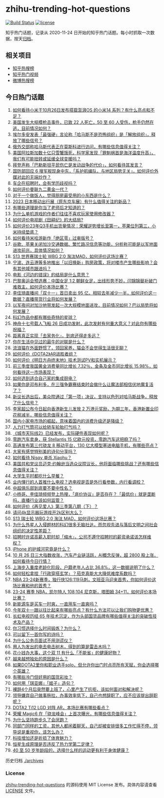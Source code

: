 # zhihu-trending-hot-questions

[![Build Status](https://github.com/justjavac/zhihu-trending-hot-questions/workflows/ci/badge.svg?branch=master)](https://github.com/justjavac/zhihu-trending-hot-questions/actions)
[![license](https://img.shields.io/github/license/justjavac/zhihu-trending-hot-questions)](https://github.com/justjavac/zhihu-trending-hot-questions/blob/master/LICENSE)

知乎热门话题，记录从 2020-11-24
日开始的知乎热门话题。每小时抓取一次数据，按天[归档](./archives)。

## 相关项目

- [知乎热搜榜](https://github.com/justjavac/zhihu-trending-top-search)
- [知乎热门视频](https://github.com/justjavac/zhihu-trending-hot-video)
- [微博热搜榜](https://github.com/justjavac/weibo-trending-hot-search)

## 今日热门话题

<!-- BEGIN -->
<!-- 最后更新时间 Fri Oct 27 2023 06:09:34 GMT+0800 (China Standard Time) -->

1. [如何看待小米于10月26日发布搭载澎湃OS 的小米14 系列？有什么亮点和不足？](https://www.zhihu.com/question/627903421)
1. [美国发生大规模枪击事件，已致 22 人死亡，50 至 60 人受伤，枪手仍然在逃，目前情况如何？](https://www.zhihu.com/question/627868335)
1. [埃尔多安发表「最强硬」言论称「哈马斯不是恐怖组织」是「解放组织」，释放了哪些信号？](https://www.zhihu.com/question/627901638)
1. [俄外交部称哈马斯代表正在莫斯科进行访问，有哪些信息值得关注？](https://www.zhihu.com/question/627958005)
1. [美国阿拉斯加数十亿只雪蟹饿死，科学家发现「罪魁祸首是海洋温度升高」，我们有可能扭转或延缓全球变暖吗？](https://www.zhihu.com/question/627540128)
1. [拜登声称「巴勒斯坦平民伤亡是发动战争的代价」，如何看待其发言？](https://www.zhihu.com/question/627894052)
1. [国防部回应 6 搜军舰现身中东，「系护航编队，与地区局势无关」，如何评价外媒对此的无端炒作？](https://www.zhihu.com/question/627911150)
1. [车企在招聘时，会有学历歧视吗？](https://www.zhihu.com/question/624595575)
1. [如何评价曼联九二黄金一代？](https://www.zhihu.com/question/26943838)
1. [对于一个做饭人，觉得厨房最受用的小东西是什么？](https://www.zhihu.com/question/625470556)
1. [2023 日本移动出行展（原东京车展）有什么值得关注的新品？](https://www.zhihu.com/question/625596508)
1. [有哪些道理是你当了老师后才知道的？](https://www.zhihu.com/question/366090311)
1. [为什么单机游戏的作者们往往不喜欢玩家使用修改器？](https://www.zhihu.com/question/624833848)
1. [如何评价电视剧《田耕纪》的大结局?](https://www.zhihu.com/question/627822092)
1. [如何评价23年Q3手机出货量情况：荣耀逆势增长至第一，苹果位列第三，小米持续垫底？](https://www.zhihu.com/question/627909456)
1. [如何看待米哈游新作「绝区零」过审版号？](https://www.zhihu.com/question/627931178)
1. [谷歌、苹果关闭加沙交通数据、繁忙路况信息等功能，分析称可能是以军地面进攻前兆，具体情况如何？](https://www.zhihu.com/question/627867528)
1. [S13 世界赛瑞士轮 WBG 2:0 淘汰MAD，如何评价这场比赛？](https://www.zhihu.com/question/627922029)
1. [宁波、连云港等多地推出「以旧换新」购房政策，将对楼市产生哪些影响？会有其他城市跟进吗？](https://www.zhihu.com/question/627893275)
1. [电影《河边的错误》的结局是什么意思？](https://www.zhihu.com/question/627484495)
1. [巴黎奥运会预选赛：中国女足 1:2 朝鲜女足，出线形势不妙，闫锦锦替补破门难救主，如何评价本场比赛？](https://www.zhihu.com/question/627902440)
1. [李佳琦直播间「双十一」首日卖出 95 亿，相较去年减少一半，如何评价这一数据？直播带货行业将如何发展？](https://www.zhihu.com/question/627874018)
1. [以军夜间对加沙地带发起一次大规模地面进攻，目前情况如何？巴以局势将如何发展？](https://www.zhihu.com/question/627887198)
1. [科幻作品中都有哪些奇特的星球？](https://www.zhihu.com/question/627591578)
1. [神舟十七号载人飞船 26 日成功发射，此次发射有何重大意义？对此你有哪些祝福？](https://www.zhihu.com/question/626800404)
1. [距离真正实现「去家务化」，到底还得走多远？](https://www.zhihu.com/question/627032667)
1. [你在生活中见过的最牛的对联是什么？](https://www.zhihu.com/question/556198390)
1. [流浪猫在外面野惯了，领回家养，猫会不会觉得生活很无聊？](https://www.zhihu.com/question/443817370)
1. [如何评价《DOTA2》AR进胜者组？](https://www.zhihu.com/question/626316911)
1. [如何评价《明日方舟终末地》技术测试PV和实机展示？](https://www.zhihu.com/question/627883892)
1. [前三季度我国黄金消费量同比增长 7.32％，金条及金币同比增长 15.98%，如何看待这一市场表现？](https://www.zhihu.com/question/627713882)
1. [如何选到适合自己家的集成厨电？](https://www.zhihu.com/question/627377358)
1. [如果你是邓布利多，在三强争霸赛结束时会做什么让魔法部相信伏地魔复活了？](https://www.zhihu.com/question/625930449)
1. [新议长选出后，美众院通过「第一项」决议，支持以色列对哈马斯战争，释放了什么信号？](https://www.zhihu.com/question/627861733)
1. [李家超公布今日起向香港新生儿发放 2 万港元奖励，为期三年，香港新置业印花税减半，哪些信息值得关注？](https://www.zhihu.com/question/627725543)
1. [国内小家电市场的崛起，意味着国内的消费升级还是降级？](https://www.zhihu.com/question/627881608)
1. [人力打气筒可以给轿车轮胎打气吗？](https://www.zhihu.com/question/322016120)
1. [《城市天际线2》已经发布，实际硬件表现如何呢？](https://www.zhihu.com/question/627669650)
1. [零跑汽车卖身，获 Stellantis 15 亿欧元投资，零跑汽车这把稳了吗？](https://www.zhihu.com/question/627875225)
1. [高通发布第三代骁龙 8 移动平台，130 亿大模型塞进电脑手机，有哪些亮点？](https://www.zhihu.com/question/627673335)
1. [大家有感觉特别美的诗句分享吗？](https://www.zhihu.com/question/627402008)
1. [如何看待 Nisqy 单杀 Xiaohu？](https://www.zhihu.com/question/627912133)
1. [美国共和党议员迈克·约翰逊当选众议院议长，他将面临哪些挑战？还有哪些信息值得关注？](https://www.zhihu.com/question/627864548)
1. [大学生平时都吃什么早餐？](https://www.zhihu.com/question/620154534)
1. [业内懂行的人首推什么电视？选电视是否是外行看参数，内行看调校？](https://www.zhihu.com/question/625436606)
1. [中超俱乐部到底要不要中性名？](https://www.zhihu.com/question/599683289)
1. [小杨哥、李佳琦频频登上热搜，「底价协议」是否存在？「最低价」就是垄断吗，直播行业该如何监管？](https://www.zhihu.com/question/627882991)
1. [如何评价《再见爱人》第三季第八期（下）？](https://www.zhihu.com/question/627721962)
1. [请问4k显示器玩游戏开2k区别大么？](https://www.zhihu.com/question/627757794)
1. [S13 瑞士轮 WBG 2:0 淘汰 MAD，如何评价这场比赛？](https://www.zhihu.com/question/627910077)
1. [为什么外星人入侵题材的科幻很多无脑社达，而忽视先进与落后文明之间社会组织的决定性差距？](https://www.zhihu.com/question/624896580)
1. [招聘时许诺高薪入职时却「缩水」，公司不遵守招聘时的薪资承诺该怎样维权？](https://www.zhihu.com/question/622558901)
1. [iPhone 的护城河究竟是什么？](https://www.zhihu.com/question/626391396)
1. [10 月 26 日三大指数收涨，汽车产业链活跃，AI概念反弹，超 2800 股上涨，如何看待今日行情？](https://www.zhihu.com/question/627867548)
1. [上海步入重度老龄化阶段，户籍老年人占比 36.8%，这一数据说明了什么？](https://www.zhihu.com/question/627422221)
1. [如何轻松拿捏「行政穿搭玄学」？茄克真能大大降低难度系数吗？](https://www.zhihu.com/question/622203380)
1. [NBA 23-24新赛季，独行侠126:119马刺，文班亚马迎来首秀，你如何评价这场比赛和他的首秀？](https://www.zhihu.com/question/627885920)
1. [23-24 赛季 NBA，凯尔特人 108:104 尼克斯，塔图姆 34+11，如何评价本场比赛？](https://www.zhihu.com/question/627869547)
1. [新能源车是买车一时爽，一直用车一直爽吗？](https://www.zhihu.com/question/623660640)
1. [今年双十一跟以往比起来有哪些亮点？有什么方法可以让我们购物更优惠？](https://www.zhihu.com/question/627814257)
1. [长虹电视历经 65 年技术沉淀，作为头部国货品牌有哪些值得关注的突破性技术及产品？](https://www.zhihu.com/question/627863956)
1. [你习惯选择什么时间锻炼？为什么？](https://www.zhihu.com/question/625565467)
1. [可以留下一首你写的诗吗？](https://www.zhihu.com/question/626713561)
1. [为什么公务员面试不用测谎仪？](https://www.zhihu.com/question/627695687)
1. [用人为发出的电去电击树木，得到的算是雷击木吗？](https://www.zhihu.com/question/609146154)
1. [花小钱办大事，这个双 11 有什么「不能省」的健康好物？](https://www.zhihu.com/question/626834595)
1. [越来越想独处的原因是什么？](https://www.zhihu.com/question/627728532)
1. [如果DOTA2里你和职业选手solo，但允许你出门时点亮所有天赋，你会选择哪个英雄？](https://www.zhihu.com/question/621291184)
1. [有哪些冷门但好用的国货彩妆？](https://www.zhihu.com/question/626274083)
1. [如何用「琪亚娜」「姬子」造句？](https://www.zhihu.com/question/626934042)
1. [裸辞4个月后突然要上班了，心里产生了抗拒，该如何面对和解决呢？](https://www.zhihu.com/question/627694666)
1. [领导嫌弃自己做事拖拉，办事效率低下，自己也想辞职了，应不应该提出辞职呢？](https://www.zhihu.com/question/627745768)
1. [DOTA2 Ti12 LGD 对阵 AR，本场比赛有哪些看点？](https://www.zhihu.com/question/627148383)
1. [荣耀 Magic6 在「骁龙峰会」上首次曝光，有哪些信息值得关注？](https://www.zhihu.com/question/627874140)
1. [为什么坚持跑步久了会厌跑？](https://www.zhihu.com/question/625414817)
1. [同部门同样的工资，其他人都闲着聊天，自己却被安排很多工作忙得不停，领导说是重视你，该怎么办？](https://www.zhihu.com/question/627707106)
1. [科技增加还是折损了体育魅力？](https://www.zhihu.com/question/627539354)
1. [恒星生成原理是否违反了热力学第二定律？](https://www.zhihu.com/question/618519969)
1. [40 至 50 岁年龄段的，选择什么样的运动更有利于身体健康？](https://www.zhihu.com/question/625174137)

<!-- END -->

历史归档 [./archives](./archives)

### License

[zhihu-trending-hot-questions](https://github.com/justjavac/zhihu-trending-hot-questions)
的源码使用 MIT License 发布。具体内容请查看 [LICENSE](./LICENSE) 文件。
